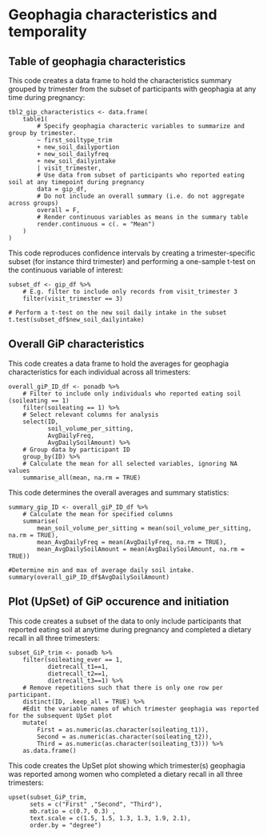 # Geophagia characteristics and temporality

## Table of geophagia characteristics

This code creates a data frame to hold the characteristics summary grouped by trimester from the subset of participants with geophagia at any time during pregnancy:

```{r}
tbl2_gip_characteristics <- data.frame(
    table1(
        # Specify geophagia characteric variables to summarize and group by trimester. 
        ~ first_soiltype_trim 
        + new_soil_dailyportion 
        + new_soil_dailyfreq 
        + new_soil_dailyintake
        | visit_trimester,
        # Use data from subset of participants who reported eating soil at any timepoint during pregnancy 
        data = gip_df,
        # Do not include an overall summary (i.e. do not aggregate across groups)
        overall = F, 
        # Render continuous variables as means in the summary table
        render.continuous = c(. = "Mean")
    )
)
```

This code reproduces confidence intervals by creating a trimester-specific subset (for instance third trimester) and performing a one-sample t-test on the continuous variable of interest:

```{r}
subset_df <- gip_df %>%
    # E.g. filter to include only records from visit_trimester 3
    filter(visit_trimester == 3)

# Perform a t-test on the new soil daily intake in the subset
t.test(subset_df$new_soil_dailyintake)
```

## Overall GiP characteristics

This code creates a data frame to hold the averages for geophagia characteristics for each individual across all trimesters:

```{r}
overall_giP_ID_df <- ponadb %>%
    # Filter to include only individuals who reported eating soil (soileating == 1)
    filter(soileating == 1) %>%
    # Select relevant columns for analysis
    select(ID, 
           soil_volume_per_sitting, 
           AvgDailyFreq, 
           AvgDailySoilAmount) %>%
    # Group data by participant ID
    group_by(ID) %>%
    # Calculate the mean for all selected variables, ignoring NA values
    summarise_all(mean, na.rm = TRUE)
```

This code determines the overall averages and summary statistics:

```{r}
summary_gip_ID <- overall_giP_ID_df %>%
    # Calculate the mean for specified columns
    summarise(
        mean_soil_volume_per_sitting = mean(soil_volume_per_sitting, na.rm = TRUE),
        mean_AvgDailyFreq = mean(AvgDailyFreq, na.rm = TRUE),
        mean_AvgDailySoilAmount = mean(AvgDailySoilAmount, na.rm = TRUE))

#Determine min and max of average daily soil intake. 
summary(overall_giP_ID_df$AvgDailySoilAmount)
```

## Plot (UpSet) of GiP occurence and initiation

This code creates a subset of the data to only include participants that reported eating soil at anytime during pregnancy and completed a dietary recall in all three trimesters:

```{r}
subset_GiP_trim <- ponadb %>%
    filter(soileating_ever == 1,
           dietrecall_t1==1,
           dietrecall_t2==1,
           dietrecall_t3==1) %>%
    # Remove repetitions such that there is only one row per participant. 
    distinct(ID, .keep_all = TRUE) %>%
    #Edit the variable names of which trimester geophagia was reported for the subsequent UpSet plot
    mutate(
        First = as.numeric(as.character(soileating_t1)),
        Second = as.numeric(as.character(soileating_t2)),
        Third = as.numeric(as.character(soileating_t3))) %>%
    as.data.frame()
```

This code creates the UpSet plot showing which trimester(s) geophagia was reported among women who completed a dietary recall in all three trimesters:

```{r}
upset(subset_GiP_trim,
      sets = c("First" ,"Second", "Third"),
      mb.ratio = c(0.7, 0.3) ,
      text.scale = c(1.5, 1.5, 1.3, 1.3, 1.9, 2.1),
      order.by = "degree")
```
